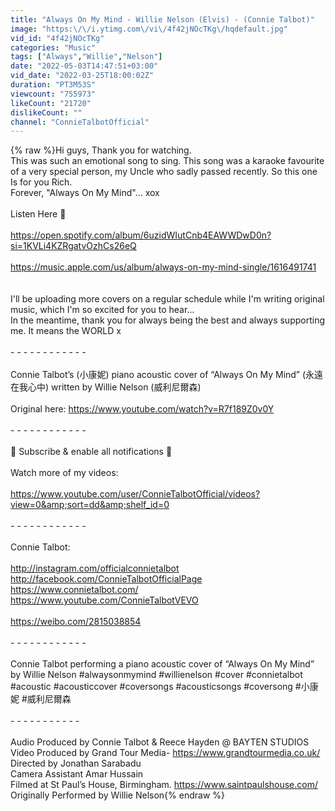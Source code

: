 ```yaml
---
title: "Always On My Mind - Willie Nelson (Elvis) - (Connie Talbot)"
image: "https:\/\/i.ytimg.com\/vi\/4f42jNOcTKg\/hqdefault.jpg"
vid_id: "4f42jNOcTKg"
categories: "Music"
tags: ["Always","Willie","Nelson"]
date: "2022-05-03T14:47:51+03:00"
vid_date: "2022-03-25T18:00:02Z"
duration: "PT3M53S"
viewcount: "755973"
likeCount: "21720"
dislikeCount: ""
channel: "ConnieTalbotOfficial"
---
```

{% raw %}Hi guys, Thank you for watching. <br />This was such an emotional song to sing. This song was a karaoke favourite of a very special person, my Uncle who sadly passed recently. So this one Is for you Rich.<br />Forever, &quot;Always On My Mind&quot;... xox<br /><br />Listen Here 🤍<br /><br /><a rel="nofollow" target="blank" href="https://open.spotify.com/album/6uzidWIutCnb4EAWWDwD0n?si=1KVLi4KZRgatvOzhCs26eQ">https://open.spotify.com/album/6uzidWIutCnb4EAWWDwD0n?si=1KVLi4KZRgatvOzhCs26eQ</a><br /><br /><a rel="nofollow" target="blank" href="https://music.apple.com/us/album/always-on-my-mind-single/1616491741">https://music.apple.com/us/album/always-on-my-mind-single/1616491741</a><br /><br /><br />I'll be uploading more covers on a regular schedule while I'm writing original music, which I'm so excited for you to hear...<br />In the meantime, thank you for always being the best and always supporting me. It means the WORLD x<br /> <br />- - - - - - - - - - - -<br /><br />Connie Talbot’s (小康妮) piano acoustic cover of “Always On My Mind” (永遠在我心中) written by Willie Nelson (威利尼爾森)<br /><br />Original here: <a rel="nofollow" target="blank" href="https://www.youtube.com/watch?v=R7f189Z0v0Y">https://www.youtube.com/watch?v=R7f189Z0v0Y</a> <br /><br />- - - - - - - - - - - -<br /><br />🔔 Subscribe &amp; enable all notifications 🔔<br /><br />Watch more of my  videos:<br /><br /><a rel="nofollow" target="blank" href="https://www.youtube.com/user/ConnieTalbotOfficial/videos?view=0&amp;sort=dd&amp;shelf_id=0">https://www.youtube.com/user/ConnieTalbotOfficial/videos?view=0&amp;sort=dd&amp;shelf_id=0</a><br /><br />- - - - - - - - - - - -<br /><br />Connie Talbot:<br /><br /><a rel="nofollow" target="blank" href="http://instagram.com/officialconnietalbot">http://instagram.com/officialconnietalbot</a><br /><a rel="nofollow" target="blank" href="http://facebook.com/ConnieTalbotOfficialPage">http://facebook.com/ConnieTalbotOfficialPage</a><br /><a rel="nofollow" target="blank" href="https://www.connietalbot.com/">https://www.connietalbot.com/</a><br /><a rel="nofollow" target="blank" href="https://www.youtube.com/ConnieTalbotVEVO">https://www.youtube.com/ConnieTalbotVEVO</a><br /><br /><a rel="nofollow" target="blank" href="https://weibo.com/2815038854">https://weibo.com/2815038854</a> <br /><br />- - - - - - - - - - - -<br /><br />Connie Talbot performing a piano acoustic cover of “Always On My Mind” by Willie Nelson #alwaysonmymind #willienelson #cover #connietalbot #acoustic #acousticcover #coversongs #acousticsongs #coversong #小康妮 #威利尼爾森 <br /><br />- - - - - - - - - - -<br /><br />Audio Produced by Connie Talbot &amp; Reece Hayden @ BAYTEN STUDIOS<br />Video Produced by Grand Tour Media- <a rel="nofollow" target="blank" href="https://www.grandtourmedia.co.uk/">https://www.grandtourmedia.co.uk/</a><br />Directed by Jonathan Sarabadu<br />Camera Assistant Amar Hussain<br />Filmed at St Paul’s House, Birmingham. <a rel="nofollow" target="blank" href="https://www.saintpaulshouse.com/">https://www.saintpaulshouse.com/</a> <br />Originally Performed by Willie Nelson{% endraw %}
